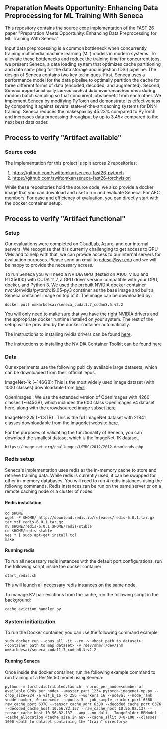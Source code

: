 ## Preparation Meets Opportunity: Enhancing Data Preprocessing for ML Training With Seneca

This repository contains the source code implementation of the FAST'26 paper "Preparation Meets Opportunity: Enhancing Data Preprocessing for ML Training With Seneca".

Input data preprocessing is a common bottleneck when concurrently training multimedia machine learning (ML) models in modern systems. To alleviate these bottlenecks and reduce the training time for concurrent jobs, we present Seneca, a data loading system that optimizes cache partitioning and data sam- pling for the data storage and ingestion (DSI) pipeline. The design of Seneca contains two key techniques. First, Seneca uses a performance model for the data pipeline to optimally partition the cache for three different forms of data (encoded, decoded, and augmented). Second, Seneca opportunistically serves cached data over uncached ones during random batch sampling so that concurrent jobs benefit from each other. We implement Seneca by modifying PyTorch and demonstrate its effectiveness by comparing it against several state-of-the-art caching systems for DNN training. Seneca reduces the makespan by 45.23% compared to PyTorch and increases data processing throughput by up to 3.45× compared to the next best dataloader.

## Process to verify "Artifact available"

### Source code
The implementation for this project is split across 2 repositories:
1) https://github.com/swiftomkar/seneca-fast26-pytorch
2) https://github.com/swiftomkar/seneca-fast26-torchvision


While these repositories hold the source code, we also provide a docker image that you can download and use to run and evaluate Seneca.
For AEC members: For ease and efficiency of evaluation, you can directly start with the docker container setup.

## Process to verify "Artifact functional"

### Setup

Our evaluations were completed on CloudLab, Azure, and our internal servers. We recognise that it is currently challenging to get access to GPU VMs and to help with that, we can provide access to our internal servers for evaluation purposes. Please send an email to odesai@syr.edu and we will be happy to provide the necessary access. 

To run Seneca you will need a NVIDIA GPU (tested on A100, V100 and RTX5000) with CUDA 11.7, a GPU driver version compatible with your GPU, docker, and Python 3. We used the prebuilt NVIDIA docker container nvcr.io/nvidia/pytorch:19.05-py3 container as the base image and built a Seneca container image on top of it. The image can be downloaded by:

```
docker pull omkarbdesai/seneca_cuda11.7_cudnn8.5:v2.2
```
You will only need to make sure that you have the right NVIDIA drivers and the appropriate docker runtime installed on your system. The rest of the setup will be provided by the docker container automatically. 

The instructions to installing nvidia drivers can be found [here](https://documentation.ubuntu.com/server/how-to/graphics/install-nvidia-drivers/). 

The instructions to installing the NVIDIA Container Toolkit can be found [here](https://docs.nvidia.com/datacenter/cloud-native/container-toolkit/latest/install-guide.html#installing-the-nvidia-container-toolkit)

### Data
Our experiments use the following publicly available large datasets, which can be downloaded from their official repos.

ImageNet-1k (~146GB): This is the most widely used image dataset (with 1000 classes) downloadable from [here](https://image-net.org/download-images.php)

OpenImages : We use the extended version of OpenImages with 4260 classes (~645GB), which includes the 600 class OpenImages v4 dataset here, along with the crowdsourced image subset [here](https://storage.googleapis.com/openimages/web/index.html)

ImageNet-22k (~1.3TB) : This is the full ImageNet dataset with 21841 classes downloadable from the ImageNet website [here](https://image-net.org/download-images.php).

For the purposes of validating the functionality of Seneca, you can download the smallest dataset which is the ImageNet-1K dataset.

```
https://image-net.org/challenges/LSVRC/2012/2012-downloads.php
```

### Redis setup

Seneca's implementation uses redis as the in-memory cache to store and retrieve training data. While redis is currently used, it can be swapped for other in-memory databases.
You will need to run 4 redis instances using the followng commands. Redis instances can be run on the same server or on a remote caching node or a cluster of nodes:

#### Redis installation

```
cd $HOME
wget -P $HOME/ http://download.redis.io/releases/redis-6.0.1.tar.gz 
tar xzf redis-6.0.1.tar.gz
mv $HOME/redis-6.0.1 $HOME/redis-stable
cd $HOME/redis-stable
yes Y | sudo apt-get install tcl
make
```

#### Running redis
To run all necessary redis instances with the default port configurations, run the following script inside the docker container

```
start_redis.sh
```

This will launch all necessary redis instances on the same node. 

To manage KV pair evictions from the cache, run the following script in the background:

```
cache_eviction_handler.py
```

### System initialization

To run the Docker container, you can use the following command example

```
sudo docker run --gpus all -it --rm -v <host path to dataset>:<container path to map dataset> -v /dev/shm/:/dev/shm omkarbdesai/seneca_cuda11.7_cudnn8.5:v2.2
```

#### Running Seneca

Once inside the docker container, run the following example command to run training of a ResNet50 model using Seneca:

```
python -m torch.distributed.launch --nproc_per_node=<number of available GPUs per node> --master_port 1234 pytorch-imagenet-mp.py --crop_size=224 -a vit_b_16 -b 256 --workers 16 --noeval --node_rank <node number, 0 indexed> --epochs 5 --job_sample_tracker_port 6388 --raw_cache_port 6378 --tensor_cache_port 6380 --decoded_cache_port 6376 --decoded_cache_host 10.56.82.137 --raw_cache_host 10.56.82.137 --tensor_cache_host 10.56.82.137 --amp --no_dali --ImageFolder BBModel --cache_allocation <cache size in GB> --cache_sllit 0-0-100 --classes 1000 <path to dataset containing the "train" directory>
```
